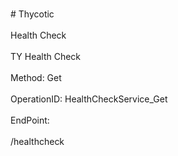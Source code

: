 <br>#     Thycotic</br>
<br>Health Check</br>
<br>TY Health Check</br>
<br>Method: Get</br>
<br>OperationID: HealthCheckService_Get</br>
<br>EndPoint:</br>
<br>/healthcheck</br>
